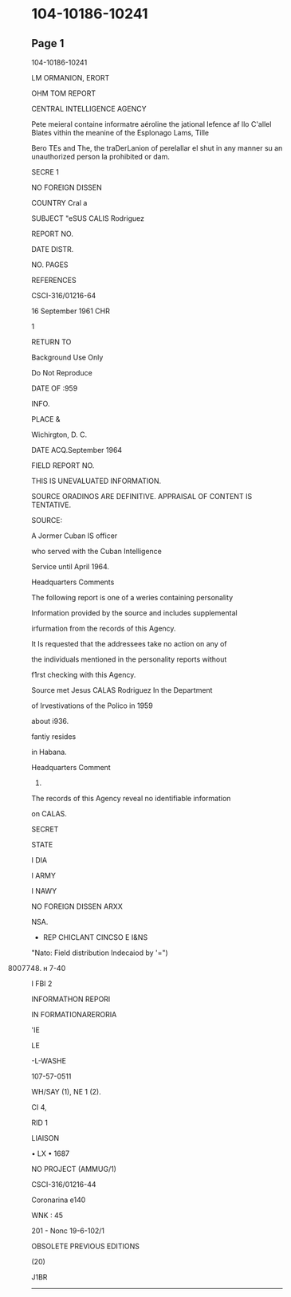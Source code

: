 # 104-10186-10241

## Page 1

104-10186-10241

LM ORMANION, ERORT

OHM TOM REPORT

CENTRAL INTELLIGENCE AGENCY

Pete meieral containe informatre aéroline the jational lefence af llo C'allel Blates vithin the meanine of the Esplonago Lams, Tille

Bero TEs and The, the traDerLanion of perelallar el shut in any manner su an unauthorized person la prohibited or dam.

SECRE 1

NO FOREIGN DISSEN

COUNTRY Cral a

SUBJECT "eSUS CALIS Rodriguez

REPORT NO.

DATE DISTR.

NO. PAGES

REFERENCES

CSCI-316/01216-64

16 September 1961 CHR

1

RETURN TO

Background Use Only

Do Not Reproduce

DATE OF :959

INFO.

PLACE &

Wichirgton, D. C.

DATE ACQ.September 1964

FIELD REPORT NO.

THIS IS UNEVALUATED INFORMATION.

SOURCE ORADINOS ARE DEFINITIVE. APPRAISAL OF CONTENT IS TENTATIVE.

SOURCE:

A Jormer Cuban IS officer

who served with the Cuban Intelligence

Service until April 1964.

Headquarters Comments

The following report is one of a weries containing personality

Information provided by the source and includes supplemental

irfurmation from the records of this Agency.

It Is requested that the addressees take no action on any of

the individuals mentioned in the personality reports without

f1rst checking with this Agency.

Source met Jesus CALAS Rodriguez In the Department

of Irvestivations of the Polico in 1959

about i936.

fantiy resides

in Habana.

Headquarters Comment

1.

The records of this Agency reveal no identifiable information

on CALAS.

SECRET

STATE

I DIA

I ARMY

I NAWY

NO FOREIGN DISSEN ARXX

NSA.

- REP CHICLANT CINCSO E I&NS

"Nato: Field distribution Indecaiod by '=")

8007748. н 7-40

I FBI 2

INFORMATHON REPORI

IN FORMATIONARERORIA

'IE

LE

-L-WASHE

107-57-0511

WH/SAY (1), NE 1 (2).

CI 4,

RID 1

LIAISON

• LX • 1687

NO PROJECT (AMMUG/1)

CSCI-316/01216-44

Coronarina e140

WNK : 45

201 - Nonc 19-6-102/1

OBSOLETE PREVIOUS EDITIONS

(20)

J1BR

---

